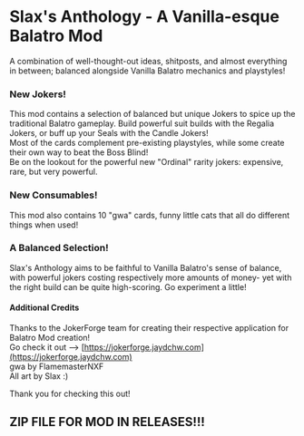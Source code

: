 # Slax's Anthology - A Vanilla-esque Balatro Mod
A combination of well-thought-out ideas, shitposts, and almost everything in between; balanced alongside Vanilla Balatro mechanics and playstyles!

### New Jokers!
This mod contains a selection of balanced but unique Jokers to spice up the traditional Balatro gameplay. Build powerful suit builds with the Regalia Jokers, or buff up your Seals with the Candle Jokers!<br>
Most of the cards complement pre-existing playstyles, while some create their own way to beat the Boss Blind!<br>
Be on the lookout for the powerful new "Ordinal" rarity jokers: expensive, rare, but very powerful.<br>

### New Consumables!
This mod also contains 10 "gwa" cards, funny little cats that all do different things when used!

### A Balanced Selection!
Slax's Anthology aims to be faithful to Vanilla Balatro's sense of balance, with powerful jokers costing respectively more amounts of money- yet with the right build can be quite high-scoring. Go experiment a little!

#### Additional Credits
Thanks to the JokerForge team for creating their respective application for Balatro Mod creation!<br>
Go check it out --> [https://jokerforge.jaydchw.com](https://jokerforge.jaydchw.com)<br>
gwa by FlamemasterNXF<br>
All art by Slax :)<br>

Thank you for checking this out!

## ZIP FILE FOR MOD IN RELEASES!!!
